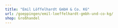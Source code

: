 ```yaml
---
title: "Emil Löffelhardt GmbH & Co. KG"
url: /goeppingen/emil-loeffelhardt-gmbh-und-co-kg/
shop: Großhandel
---
```

